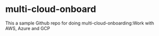 # multi-cloud-onboard
This a sample Github repo for doing multi-cloud-onboarding:Work with AWS, Azure and GCP 
